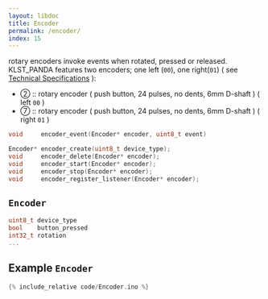 ```yaml
---
layout: libdoc
title: Encoder
permalink: /encoder/
index: 15
---
```


rotary encoders invoke events when rotated, pressed or released. KLST_PANDA features two encoders; one left (`00`), one right(`01`) ( see [Technical Specifications](/tech-specs) ):

- ② :: rotary encoder ( push button, 24 pulses, no dents, 6mm D-shaft ) ( left `00` )
- ⑦ :: rotary encoder ( push button, 24 pulses, no dents, 6mm D-shaft ) ( right `01` )

```c
void     encoder_event(Encoder* encoder, uint8_t event)

Encoder* encoder_create(uint8_t device_type);
void     encoder_delete(Encoder* encoder);
void     encoder_start(Encoder* encoder);
void     encoder_stop(Encoder* encoder);
void     encoder_register_listener(Encoder* encoder);
```

## `Encoder`

```c
uint8_t device_type
bool    button_pressed
int32_t rotation
...
```

## Example `Encoder`

```c
{% include_relative code/Encoder.ino %}
```
